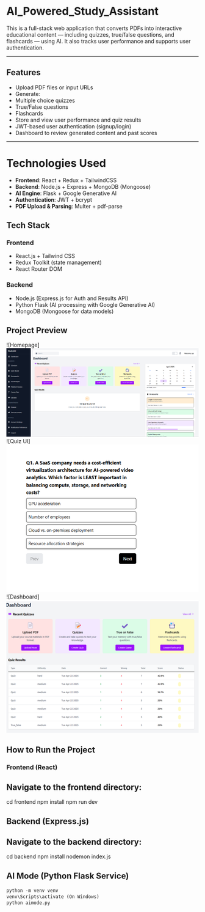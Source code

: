 # AI_Powered_Study_Assistant


This is a full-stack web application that converts PDFs into interactive educational content — including quizzes, true/false questions, and flashcards — using AI. It also tracks user performance and supports user authentication.

---

## Features

-  Upload PDF files or input URLs
-  Generate:
  - Multiple choice quizzes
  - True/False questions
  - Flashcards
-  Store and view user performance and quiz results
-  JWT-based user authentication (signup/login)
-  Dashboard to review generated content and past scores

---
# Technologies Used

- **Frontend**: React + Redux + TailwindCSS
- **Backend**: Node.js + Express + MongoDB (Mongoose)
- **AI Engine**: Flask + Google Generative AI
- **Authentication**: JWT + bcrypt
- **PDF Upload & Parsing**: Multer + pdf-parse

##  Tech Stack

### Frontend
- React.js + Tailwind CSS
- Redux Toolkit (state management)
- React Router DOM

### Backend
- Node.js (Express.js for Auth and Results API)
- Python Flask (AI processing with Google Generative AI)
- MongoDB (Mongoose for data models)

## Project Preview
![Homepage]![alt text](image.png)
![Quiz UI]![alt text](image-1.png)
![Dashboard]![alt text](image-2.png)

##  How to Run the Project

###  Frontend (React)

## Navigate to the frontend directory:
   cd frontend
   npm install
   npm run dev
   
##  Backend (Express.js)

## Navigate to the backend directory:
  cd backend
  npm install
  nodemon index.js
  
## AI Mode (Python Flask Service)
    python -m venv venv
    venv\Scripts\activate (On Windows)
    python aimode.py



  

